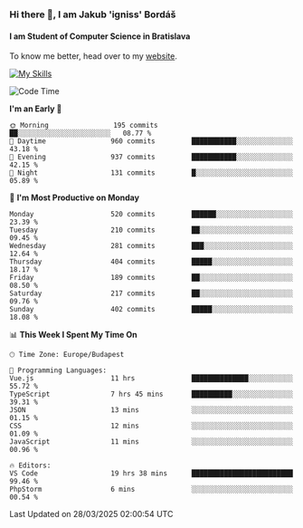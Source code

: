 ### Hi there 👋, I am Jakub 'igniss' Bordáš

#### I am Student of Computer Science in Bratislava
To know me better, head over to my [website](https://bordas.sk).

[![My Skills](https://skillicons.dev/icons?i=js,typescript,html,css,figma,svelte,vue,next,postgresql,nest,express,nodejs)](https://bordas.sk)


<!--START_SECTION:waka-->
![Code Time](http://img.shields.io/badge/Code%20Time-1%2C764%20hrs%2020%20mins-blue)

**I'm an Early 🐤** 

```text
🌞 Morning                195 commits         ██░░░░░░░░░░░░░░░░░░░░░░░   08.77 % 
🌆 Daytime                960 commits         ███████████░░░░░░░░░░░░░░   43.18 % 
🌃 Evening                937 commits         ███████████░░░░░░░░░░░░░░   42.15 % 
🌙 Night                  131 commits         █░░░░░░░░░░░░░░░░░░░░░░░░   05.89 % 
```
📅 **I'm Most Productive on Monday** 

```text
Monday                   520 commits         ██████░░░░░░░░░░░░░░░░░░░   23.39 % 
Tuesday                  210 commits         ██░░░░░░░░░░░░░░░░░░░░░░░   09.45 % 
Wednesday                281 commits         ███░░░░░░░░░░░░░░░░░░░░░░   12.64 % 
Thursday                 404 commits         █████░░░░░░░░░░░░░░░░░░░░   18.17 % 
Friday                   189 commits         ██░░░░░░░░░░░░░░░░░░░░░░░   08.50 % 
Saturday                 217 commits         ██░░░░░░░░░░░░░░░░░░░░░░░   09.76 % 
Sunday                   402 commits         █████░░░░░░░░░░░░░░░░░░░░   18.08 % 
```


📊 **This Week I Spent My Time On** 

```text
🕑︎ Time Zone: Europe/Budapest

💬 Programming Languages: 
Vue.js                   11 hrs              ██████████████░░░░░░░░░░░   55.72 % 
TypeScript               7 hrs 45 mins       ██████████░░░░░░░░░░░░░░░   39.31 % 
JSON                     13 mins             ░░░░░░░░░░░░░░░░░░░░░░░░░   01.15 % 
CSS                      12 mins             ░░░░░░░░░░░░░░░░░░░░░░░░░   01.09 % 
JavaScript               11 mins             ░░░░░░░░░░░░░░░░░░░░░░░░░   00.96 % 

🔥 Editors: 
VS Code                  19 hrs 38 mins      █████████████████████████   99.46 % 
PhpStorm                 6 mins              ░░░░░░░░░░░░░░░░░░░░░░░░░   00.54 % 
```


 Last Updated on 28/03/2025 02:00:54 UTC
<!--END_SECTION:waka-->

